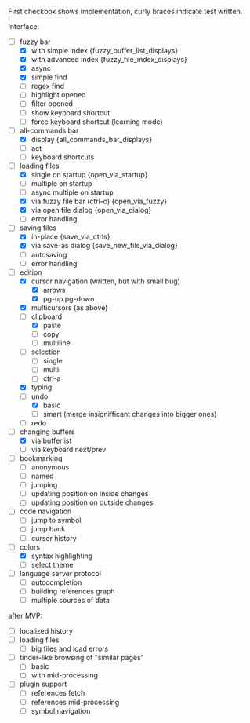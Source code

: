 First checkbox shows implementation, curly braces indicate test written.

Interface:
- [ ] fuzzy bar
	- [x] with simple index {fuzzy_buffer_list_displays}
	- [x] with advanced index {fuzzy_file_index_displays}
	- [x] async
	- [x] simple find
	- [ ] regex find
	- [ ] highlight opened
	- [ ] filter opened
	- [ ] show keyboard shortcut
	- [ ] force keyboard shortcut (learning mode)
- [ ] all-commands bar
	- [x] display {all_commands_bar_displays}
	- [ ] act
	- [ ] keyboard shortcuts
- [ ] loading files
	- [x] single on startup {open_via_startup}
	- [ ] multiple on startup
	- [ ] async multiple on startup
	- [x] via fuzzy file bar (ctrl-o) {open_via_fuzzy}
	- [x] via open file dialog {open_via_dialog}
	- [ ] error handling
- [ ] saving files
	- [x] in-place {save_via_ctrls}
	- [x] via save-as dialog {save_new_file_via_dialog}
	- [ ] autosaving
	- [ ] error handling
- [ ] edition
	- [x] cursor navigation (written, but with small bug)
		- [x] arrows
		- [x] pg-up pg-down
	- [x] multicursors (as above)
	- [ ] clipboard
		- [x] paste
		- [ ] copy
		- [ ] multiline
	- [ ] selection
		- [ ] single
		- [ ] multi
		- [ ] ctrl-a
	- [x] typing
	- [ ] undo
		- [x] basic
		- [ ] smart (merge insignifficant changes into bigger ones)
	- [ ] redo
- [ ] changing buffers
	- [x] via bufferlist
	- [ ] via keyboard next/prev
- [ ] bookmarking
	- [ ] anonymous
	- [ ] named
	- [ ] jumping
	- [ ] updating position on inside changes
	- [ ] updating position on outside changes
- [ ] code navigation
	- [ ] jump to symbol
	- [ ] jump back
	- [ ] cursor history
- [ ] colors
	- [x] syntax highlighting
	- [ ] select theme
- [ ] language server protocol
	- [ ] autocompletion
	- [ ] building references graph
	- [ ] multiple sources of data

after MVP:

- [ ] localized history
- [ ] loading files
    - [ ] big files and load errors
- [ ] tinder-like browsing of "similar pages"
    - [ ] basic
    - [ ] with mid-processing
- [ ] plugin support
    - [ ] references fetch
    - [ ] references mid-processing
    - [ ] symbol navigation
